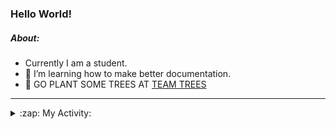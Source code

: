 ### Hello World!

##### About:
- Currently I am a student.
- 🌱 I’m learning how to make better documentation.
- 🌱 GO PLANT SOME TREES AT [TEAM TREES](https://teamtrees.org/)

---
<details>
  <summary>:zap: My Activity:</summary>
  
<!--START_SECTION:waka-->
![Code Time](http://img.shields.io/badge/Code%20Time-1%2C196%20hrs%2045%20mins-blue)

**I'm a Night 🦉** 

```text
🌞 Morning                1883 commits        ██░░░░░░░░░░░░░░░░░░░░░░░   09.99 % 
🌆 Daytime                6438 commits        █████████░░░░░░░░░░░░░░░░   34.14 % 
🌃 Evening                5431 commits        ███████░░░░░░░░░░░░░░░░░░   28.80 % 
🌙 Night                  5104 commits        ███████░░░░░░░░░░░░░░░░░░   27.07 % 
```
📅 **I'm Most Productive on Wednesday** 

```text
Monday                   2657 commits        ████░░░░░░░░░░░░░░░░░░░░░   14.09 % 
Tuesday                  2565 commits        ███░░░░░░░░░░░░░░░░░░░░░░   13.60 % 
Wednesday                4403 commits        ██████░░░░░░░░░░░░░░░░░░░   23.35 % 
Thursday                 2433 commits        ███░░░░░░░░░░░░░░░░░░░░░░   12.90 % 
Friday                   1983 commits        ███░░░░░░░░░░░░░░░░░░░░░░   10.52 % 
Saturday                 1641 commits        ██░░░░░░░░░░░░░░░░░░░░░░░   08.70 % 
Sunday                   3174 commits        ████░░░░░░░░░░░░░░░░░░░░░   16.83 % 
```


📊 **This Week I Spent My Time On** 

```text
🔥 Editors: 
VS Code                  14 hrs 32 mins      █████████████████░░░░░░░░   66.66 % 
IntelliJ                 6 hrs 31 mins       ███████░░░░░░░░░░░░░░░░░░   29.90 % 
Android Studio           44 mins             █░░░░░░░░░░░░░░░░░░░░░░░░   03.43 % 

🐱‍💻 Projects: 
givbacks-admin           8 hrs 25 mins       ██████████░░░░░░░░░░░░░░░   38.65 % 
file-utils               3 hrs 10 mins       ████░░░░░░░░░░░░░░░░░░░░░   14.57 % 
intro                    2 hrs 48 mins       ███░░░░░░░░░░░░░░░░░░░░░░   12.87 % 
melody-iuvo              2 hrs 18 mins       ███░░░░░░░░░░░░░░░░░░░░░░   10.60 % 
demo                     1 hr 30 mins        ██░░░░░░░░░░░░░░░░░░░░░░░   06.92 % 
```


 Last Updated on 10/09/2023 18:10:38 UTC
<!--END_SECTION:waka-->
</details>

